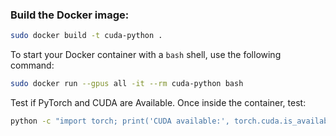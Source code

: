 
### Build the Docker image:
```bash
sudo docker build -t cuda-python .
```

To start your Docker container with a `bash` shell, use the following command:

```bash
sudo docker run --gpus all -it --rm cuda-python bash
```
Test if PyTorch and CUDA are Available. Once inside the container, test:
```bash
python -c "import torch; print('CUDA available:', torch.cuda.is_available())"
```
